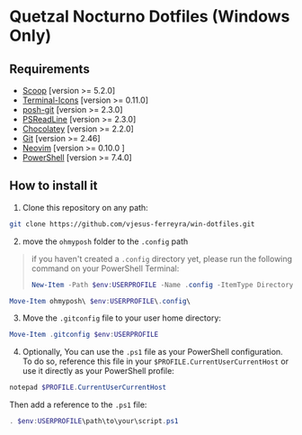 # Quetzal Nocturno Dotfiles (Windows Only)

## Requirements
- [Scoop](https://scoop.sh) [version >= 5.2.0]
- [Terminal-Icons](https://github.com/devblackops/Terminal-Icons) [version >= 0.11.0]
- [posh-git](https://github.com/dahlbyk/posh-git)  [version >= 2.3.0]
- [PSReadLine](https://github.com/PowerShell/PSReadLine) [version >= 2.3.0]
- [Chocolatey](https://chocolatey.org/) [version >= 2.2.0]
- [Git](https://git-scm.com/) [version >= 2.46]
- [Neovim](https://github.com/neovim/neovim) [version >= 0.10.0 ] 
- [PowerShell](https://github.com/PowerShell/PowerShell) [version >= 7.4.0]

## How to install it

1. Clone this repository on any path:
```bash
git clone https://github.com/vjesus-ferreyra/win-dotfiles.git
```

2. move the `ohmyposh` folder to the `.config` path
> if you haven't created a `.config` directory yet, please run the following command on your PowerShell Terminal:
> 
> ```powershell
> New-Item -Path $env:USERPROFILE -Name .config -ItemType Directory
> ```

```powershell
Move-Item ohmyposh\ $env:USERPROFILE\.config\
```

3. Move the `.gitconfig` file to your user home directory:
```powershell
Move-Item .gitconfig $env:USERPROFILE
```

4. Optionally, You can use the `.ps1` file as your PowerShell configuration. To do so, reference this file in your `$PROFILE.CurrentUserCurrentHost` or use it directly as your PowerShell profile:
```powershell
notepad $PROFILE.CurrentUserCurrentHost
```
Then add a reference to the `.ps1` file:
```powershell
. $env:USERPROFILE\path\to\your\script.ps1
```
